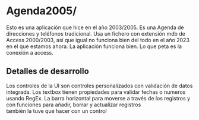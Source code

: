 # Agenda2005/
Esto es una aplicación que hice en el año 2003/2005. 
Es una Agenda de direcciones y teléfonos tradicional. 
Usa un fichero con extensión mdb de Access 2000/2003, así que igual no funciona bien del todo en el año 2023 en el que estamos ahora.
La aplicación funciona bien. Lo que peta es la conexión a access.
## Detalles de desarrollo
Los controles de la UI son controles personalizados con validación de datos integrada.
Los textbox tienen propiedades para validar fechas o numeros usando RegEx.
La barra horizontal para moverse a través de los registros y con funciones para añadir, borrar y actualizar registros </br>
también la tuve que hacer con un control
